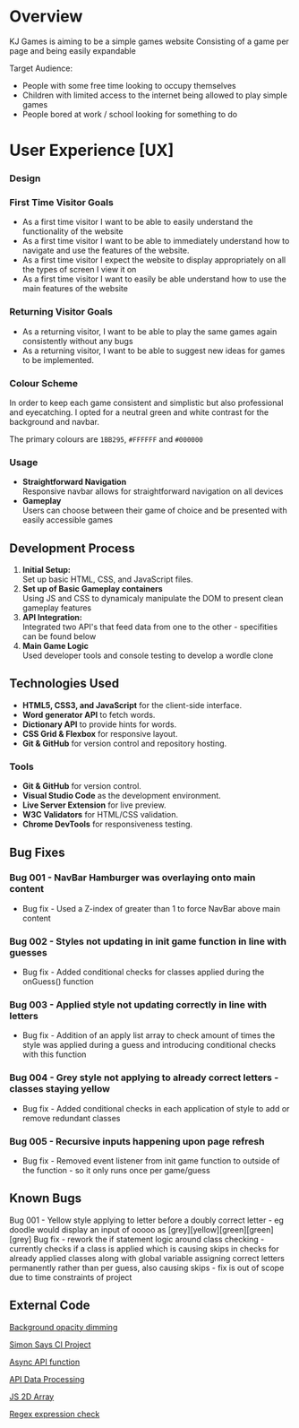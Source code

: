 # Overview
KJ Games is aiming to be a simple games website
Consisting of a game per page and being easily expandable

Target Audience:
- People with some free time looking to occupy themselves
- Children with limited access to the internet being allowed to play simple games
- People bored at work / school looking for something to do

# User Experience [UX]

### Design

### First Time Visitor Goals

- As a first time visitor I want to be able to easily understand the functionality of the website
- As a first time visitor I want to be able to immediately understand how to navigate and use the features of the website.
- As a first time visitor I expect the website to display appropriately on all the types of screen I view it on
- As a first time visitor I want to easily be able understand how to use the main features of the website

### Returning Visitor Goals

- As a returning visitor, I want to be able to play the same games again consistently without any bugs
- As a returning visitor, I want to be able to suggest new ideas for games to be implemented.

### Colour Scheme

In order to keep each game consistent and simplistic but also professional and eyecatching. I opted for a neutral green and white contrast for the background and navbar.

The primary colours are `1BB295`, `#FFFFFF` and `#000000`

### Usage
- **Straightforward Navigation**  
  Responsive navbar allows for straightforward navigation on all devices
- **Gameplay**  
  Users can choose between their game of choice and be presented with easily accessible games

## Development Process
1. **Initial Setup:**  
   Set up basic HTML, CSS, and JavaScript files.
2. **Set up of Basic Gameplay containers**  
   Using JS and CSS to dynamicaly manipulate the DOM to present clean gameplay features
3. **API Integration:**  
   Integrated two API's that feed data from one to the other - specifities can be found below
4. **Main Game Logic**  
   Used developer tools and console testing to develop a wordle clone

## Technologies Used
- **HTML5, CSS3, and JavaScript** for the client-side interface.
- **Word generator API** to fetch words.
- **Dictionary API** to provide hints for words.
- **CSS Grid & Flexbox** for responsive layout.
- **Git & GitHub** for version control and repository hosting.

### Tools
- **Git & GitHub** for version control.    
- **Visual Studio Code** as the development environment.  
- **Live Server Extension** for live preview.  
- **W3C Validators** for HTML/CSS validation.  
- **Chrome DevTools** for responsiveness testing.

## Bug Fixes

### Bug 001 - NavBar Hamburger was overlaying onto main content 
- Bug fix - Used a Z-index of greater than 1 to force NavBar above main content

### Bug 002 - Styles not updating in init game function in line with guesses
- Bug fix - Added conditional checks for classes applied during the onGuess() function

### Bug 003 - Applied style not updating correctly in line with letters
- Bug fix - Addition of an apply list array to check amount of times the style was applied during a guess and introducing conditional checks with this function

### Bug 004 - Grey style not applying to already correct letters - classes staying yellow
- Bug fix - Added conditional checks in each application of style to add or remove redundant classes

### Bug 005 - Recursive inputs happening upon page refresh
- Bug fix - Removed event listener from init game function to outside of the function - so it only runs once per game/guess

## Known Bugs

Bug 001 - Yellow style applying to letter before a doubly correct letter - eg doodle would display an input of ooooo as [grey][yellow][green][green][grey]
Bug fix - rework the if statement logic around class checking - currently checks if a class is applied which is causing skips in checks for already applied classes along with global variable assigning correct letters permanently rather than per guess, also causing skips - fix is out of scope due to time constraints of project

## External Code

[Background opacity dimming](https://stackoverflow.com/questions/2503907/placing-an-background-image-with-padding-in-h2-tag)

[Simon Says CI Project](https://github.com/Code-Institute-Solutions/Jest_Testing_Part2)

[Async API function](https://stackoverflow.com/questions/74950445/store-fetch-data-in-variable-to-access-it-later)

[API Data Processing](https://stackoverflow.com/questions/74092112/how-to-pass-api-data-into-a-variable-for-later-use-using-javascript)

[JS 2D Array](https://www.freecodecamp.org/news/javascript-2d-arrays/)

[Regex expression check](https://www.w3resource.com/javascript/form/all-letters-field.php#:~:text=You%20can%20write%20a%20JavaScript,HTML%20form%20contains%20only%20letters.&text=To%20get%20a%20string%20contains,%2F%20which%20allows%20only%20letters.)

